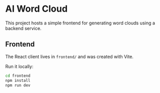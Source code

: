 # AI Word Cloud

This project hosts a simple frontend for generating word clouds using a backend service.

## Frontend

The React client lives in `frontend/` and was created with Vite.

Run it locally:

```bash
cd frontend
npm install
npm run dev
```
